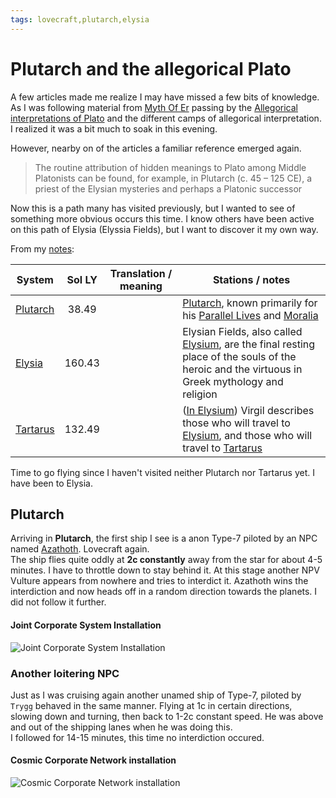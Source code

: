```yaml
---
tags: lovecraft,plutarch,elysia
---
```


# Plutarch and the allegorical Plato
A few articles made me realize I may have missed a few bits of knowledge. 
As I was following material from [Myth Of Er](https://en.wikipedia.org/wiki/Myth_of_Er) passing by the [Allegorical interpretations of Plato](https://en.wikipedia.org/wiki/Allegorical_interpretations_of_Plato) and the different camps of allegorical interpretation.
I realized it was a bit much to soak in this evening.  

However, nearby on of the articles a familiar reference emerged again. 
> The routine attribution of hidden meanings to Plato among Middle Platonists can be found, for example, in Plutarch (c. 45 – 125 CE), a priest of the Elysian mysteries and perhaps a Platonic successor  

Now this is a path many has visited previously, but I wanted to see of something more obvious occurs this time. I know others have been active on this path of Elysia (Elyssia Fields), but I want to discover it my own way.

From my [notes](./notes/Plato-Plutarch-Elysia):  

System | Sol LY | Translation / meaning | Stations / notes
---    | :---:  | --                   | ---
[Plutarch](https://eddb.io/system/15640)  | 38.49 | | [Plutarch](https://en.wikipedia.org/wiki/Plutarch), known primarily for his [Parallel Lives](https://en.wikipedia.org/wiki/Parallel_Lives) and [Moralia](https://en.wikipedia.org/wiki/Moralia)
[Elysia](https://eddb.io/system/4539) | 160.43 | | Elysian Fields, also called [Elysium](https://en.wikipedia.org/wiki/Elysium), are the final resting place of the souls of the heroic and the virtuous in Greek mythology and religion
[Tartarus](https://eddb.io/system/17469) | 132.49 | | ([In Elysium](https://en.wikipedia.org/wiki/Elysium)) Virgil describes those who will travel to [Elysium](https://en.wikipedia.org/wiki/Elysium), and those who will travel to [Tartarus](https://en.wikipedia.org/wiki/Tartarus)

Time to go flying since I haven't visited neither Plutarch nor Tartarus yet. I have been to Elysia.  

## Plutarch
Arriving in **Plutarch**, the first ship I see is a anon Type-7 piloted by an NPC named [Azathoth](https://en.wikipedia.org/wiki/Azathoth). Lovecraft again.  
The ship flies quite oddly at **2c constantly** away from the star for about 4-5 minutes. I have to throttle down to stay behind it. At this stage another NPV Vulture appears from nowhere and tries to interdict it. Azathoth wins the interdiction and now heads off in a random direction towards the planets. I did not follow it further.  

#### Joint Corporate System Installation  
![Joint Corporate System Installation](https://i.imgur.com/62FSeaB.png)

### Another loitering NPC
Just as I was cruising again another unamed ship of Type-7, piloted by `Trygg` behaved in the same manner. Flying at 1c in certain directions, slowing down and turning, then back to 1-2c constant speed. He was above and out of the shipping lanes when he was doing this.  
I followed for 14-15 minutes, this time no interdiction occured.  

#### Cosmic Corporate Network installation
![Cosmic Corporate Network installation](https://i.imgur.com/nrJXh63.png)  

